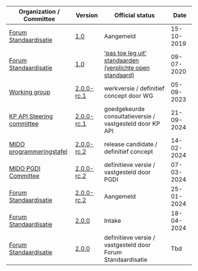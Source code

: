 

| Organization / Committee                                     | Version                                                      | Official status                                              | Date       |
| ------------------------------------------------------------ | ------------------------------------------------------------ | ------------------------------------------------------------ | ---------- |
| [Forum Standaardisatie](https://www.forumstandaardisatie.nl/open-standaarden/rest-api-design-rules) | [1.0]( https://gitdocumentatie.logius.nl/publicatie/api/adr/1.0) | Aangemeld                                                    | 15-10-2019 |
| [Forum Standaardisatie](https://www.forumstandaardisatie.nl/open-standaarden/rest-api-design-rules) | [1.0]( https://gitdocumentatie.logius.nl/publicatie/api/adr/1.0) | ['pas toe leg uit' standaarden (verplichte open standaard)](https://gitdocumentatie.logius.nl/publicatie/api/adr/) | 09-07-2020 |
| [Working group](https://github.com/Geonovum/KP-APIs/tree/03d7fd61b3f25eef5d3242c7beee688e0d2d9623/overleggen/Werkgroep%20API%20design%20rules/Verslagen/20230905) | [2.0.0-rc.1](https://gitdocumentatie.logius.nl/publicatie/api/adr/2.0.0-rc.1/) | werkversie  / definitief concept door WG                     | 05-09-2023 |
| [KP API Steering committee](https://github.com/Geonovum/KP-APIs/tree/master/overleggen/Stuurgroep/Verslagen) | [2.0.0-rc.1](https://gitdocumentatie.logius.nl/publicatie/api/adr/2.0.0-rc.1/) | goedgekeurde consultatieversie / vastgesteld door KP API     | 21-09-2024 |
| [MIDO programmeringstafel](https://pgdi.nl/groups/view/c9a77467-7118-42c4-ad27-d0da773bc7dc/programmeringstafels-en-financiele-commissie-pgdi/files/82ac7589-ce2a-4c39-aabd-99eb9a6cf43a) | [2.0.0-rc.2](https://gitdocumentatie.logius.nl/publicatie/api/adr/2.0.0-rc.2) | release candidate / definitief concept                       | 14-02-2024 |
| [MIDO PGDI Committee](https://pgdi.nl/file/download/e3bd0ba3-a117-42f2-b4e1-d56105b88f96/20240418-pgdi-02-verslagen-voorraadagenda-actie-en-besluitenlijst.pdf) | [2.0.0-rc.2](https://gitdocumentatie.logius.nl/publicatie/api/adr/2.0.0-rc.2) | definitieve versie / vastgesteld door PGDI                   | 07-03-2024 |
| [Forum Standaardisatie](https://www.forumstandaardisatie.nl/open-standaarden/rest-api-design-rules) | [2.0.0-rc.2](https://gitdocumentatie.logius.nl/publicatie/api/adr/2.0.0-rc.2) | Aangemeld                                                    | 25-01-2024 |
| [Forum Standaardisatie](https://www.forumstandaardisatie.nl/open-standaarden/rest-api-design-rules) | [2.0.0](https://gitdocumentatie.logius.nl/publicatie/api/adr/2.0.0) | Intake                                                       | 18-04-2024 |
| [Forum Standaardisatie](https://www.forumstandaardisatie.nl/open-standaarden/rest-api-design-rules) | [2.0.0](https://gitdocumentatie.logius.nl/publicatie/api/adr/2.0.0) | definitieve versie / vastgesteld door Forum Standaardisatie  | Tbd        |

